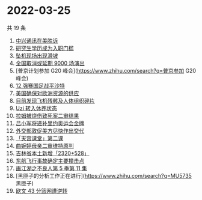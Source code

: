 # 2022-03-25

共 19 条

<!-- BEGIN ZHIHUSEARCH -->
<!-- 最后更新时间 Fri Mar 25 2022 11:17:24 GMT+0800 (China Standard Time) -->
1. [中兴通讯在美胜诉](https://www.zhihu.com/search?q=中兴通讯)
1. [研究生学历成为入职门槛](https://www.zhihu.com/search?q=研究生学历)
1. [坠机现场出现滑坡](https://www.zhihu.com/search?q=坠机现场山体滑坡)
1. [全国取消或延期 9000 场演出](https://www.zhihu.com/search?q=取消演出)
1. [普京计划参加 G20 峰会](https://www.zhihu.com/search?q=普京参加 G20 峰会)
1. [12 强赛国足战平沙特](https://www.zhihu.com/search?q=国足)
1. [美国确保对欧洲资源的供应](https://www.zhihu.com/search?q=美国供应)
1. [目前发现飞机残骸及人体组织碎片](https://www.zhihu.com/search?q=东航飞行事故进展)
1. [Uzi 转入休养状态](https://www.zhihu.com/search?q=uzi)
1. [拉姆被烧伤致死案二审结果](https://www.zhihu.com/search?q=拉姆被烧伤致死案)
1. [吕小军将递补里约奥运会金牌](https://www.zhihu.com/search?q=吕小军递补金牌)
1. [外交部敦促美方尽快作出交代](https://www.zhihu.com/search?q=美方涉乌生物实验室)
1. [「天宫课堂」第二课](https://www.zhihu.com/search?q=天宫课堂)
1. [曲婉婷母亲二审维持原判](https://www.zhihu.com/search?q=曲婉婷)
1. [吉林省本土新增「2320+528」](https://www.zhihu.com/search?q=吉林疫情)
1. [东航飞行事故确定主要撞击点](https://www.zhihu.com/search?q=确定坠机事故主要撞击点)
1. [画江湖之不良人第 5 季第 11 集](https://www.zhihu.com/search?q=画江湖之不良人)
1. [黑匣子的分析工作正在进行](https://www.zhihu.com/search?q=MU5735 黑匣子)
1. [欧文 43 分篮网遭逆转](https://www.zhihu.com/search?q=篮网)
<!-- END ZHIHUSEARCH -->
